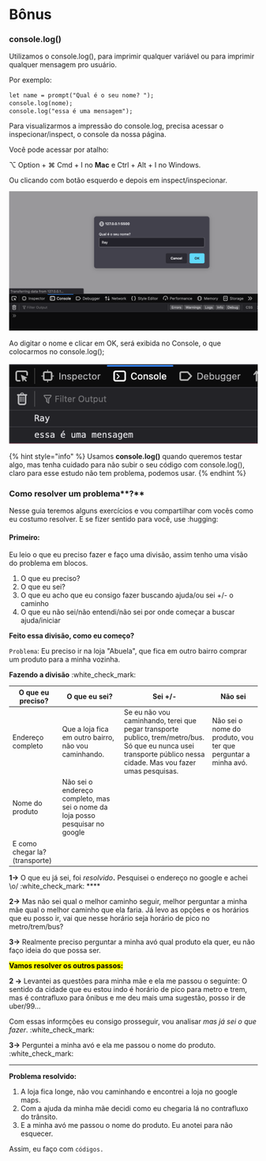# Bônus

### console.log()

Utilizamos o console.log(), para imprimir qualquer variável ou para imprimir qualquer mensagem pro usuário.&#x20;

Por exemplo:

```
let name = prompt("Qual é o seu nome? ");
console.log(nome);
console.log("essa é uma mensagem");
```

Para visualizarmos a impressão do console.log, precisa acessar o inspecionar/inspect, o console da nossa página.

Você pode acessar por atalho:

⌥ Option + ⌘ Cmd + I no **Mac** e Ctrl + Alt + I no Windows.

Ou clicando com botão esquerdo e depois em inspect/inspecionar.&#x20;

![](<../.gitbook/assets/image (2).png>)

Ao digitar o nome e clicar em OK, será exibida no Console, o que colocarmos no console.log();

![](<../.gitbook/assets/image (5).png>)

{% hint style="info" %}
Usamos **console.log()** quando queremos testar algo, mas tenha cuidado para não subir o seu código com console.log(), claro para esse estudo não tem problema, podemos usar.&#x20;
{% endhint %}

### Como resolver um problema**?**

Nesse guia teremos alguns exercícios e vou compartilhar com vocês como eu costumo resolver. E se fizer sentido para você, use :hugging:

#### Primeiro:

Eu leio o que eu preciso fazer e faço uma divisão, assim tenho uma visão do problema em blocos.

1. O que eu preciso?
2. O que eu sei?
3. O que eu acho que eu consigo fazer buscando ajuda/ou sei +/- o caminho
4. O que eu não sei/não entendi/não sei por onde começar a buscar ajuda/iniciar

**Feito essa divisão, como eu começo?**

`Problema`: Eu preciso ir na loja "Abuela", que fica em outro bairro comprar um produto para a minha vozinha.

**Fazendo a divisão** :white\_check\_mark:

| O que eu preciso?              | O que eu sei?                                                                 | Sei +/-                                                                                                                                                           | Não sei                                                       |
| ------------------------------ | ----------------------------------------------------------------------------- | ----------------------------------------------------------------------------------------------------------------------------------------------------------------- | ------------------------------------------------------------- |
| Endereço completo              | Que a loja fica em outro bairro, não vou caminhando.                          | Se eu não vou caminhando, terei que pegar transporte publico, trem/metro/bus. Só que eu nunca usei transporte público nessa cidade. Mas vou fazer umas pesquisas. | Não sei o nome do produto, vou ter que perguntar a minha avó. |
| Nome do produto                | Não sei o endereço completo, mas sei o nome da loja posso pesquisar no google |                                                                                                                                                                   |                                                               |
| E como chegar la? (transporte) |                                                                               |                                                                                                                                                                   |                                                               |

**1->** O que eu já sei, foi _resolvido_**.**  Pesquisei o endereço no google e achei \o/ :white\_check\_mark: ****&#x20;

**2->** Mas não sei qual o melhor caminho seguir, melhor perguntar a minha mãe qual o melhor caminho que ela faria. Já levo as opções e os horários que eu posso ir, vai que nesse horário seja horário de pico no metro/trem/bus?

**3->** Realmente preciso perguntar a minha avó qual produto ela quer, eu não faço ideia do que possa ser.

<mark style="background-color:yellow;">**Vamos resolver os outros passos:**</mark>

**2 ->** Levantei as questões para minha mãe e ela me passou o seguinte: O sentido da cidade que eu estou indo é horário de pico para metro e trem, mas é contrafluxo para ônibus e me deu mais uma sugestão, posso ir de uber/99...

Com essas informções eu consigo prosseguir, vou analisar _mas já sei o que fazer_. :white\_check\_mark:

**3->** Perguntei a minha avó e ela me passou o nome do produto. :white\_check\_mark:

****

**Problema resolvido:**

1. A loja fica longe, não vou caminhando e encontrei a loja no google maps.
2. Com a ajuda da minha mãe decidi como eu chegaria lá no contrafluxo do trânsito.
3. E a minha avó me passou o nome do produto. Eu anotei para não esquecer.



Assim, eu faço com `códigos.`
